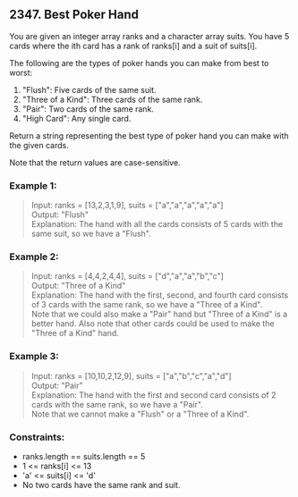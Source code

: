 ## 2347. Best Poker Hand

You are given an integer array ranks and a character array suits. You have 5 cards where the ith card has a rank of ranks[i] and a suit of suits[i].

The following are the types of poker hands you can make from best to worst:

1. "Flush": Five cards of the same suit.
2. "Three of a Kind": Three cards of the same rank.
3. "Pair": Two cards of the same rank.
4. "High Card": Any single card.
 
Return a string representing the best type of poker hand you can make with the given cards.

Note that the return values are case-sensitive.

### Example 1:

> Input: ranks = [13,2,3,1,9], suits = ["a","a","a","a","a"]<br/>
> Output: "Flush"<br/>
> Explanation: The hand with all the cards consists of 5 cards with the same suit, so we have a "Flush".

### Example 2:

> Input: ranks = [4,4,2,4,4], suits = ["d","a","a","b","c"]<br/>
> Output: "Three of a Kind"<br/>
> Explanation: The hand with the first, second, and fourth card consists of 3 cards with the same rank, so we have a "Three of a Kind".<br/>
> Note that we could also make a "Pair" hand but "Three of a Kind" is a better hand.
> Also note that other cards could be used to make the "Three of a Kind" hand.

### Example 3:

> Input: ranks = [10,10,2,12,9], suits = ["a","b","c","a","d"]<br/>
> Output: "Pair"<br/>
> Explanation: The hand with the first and second card consists of 2 cards with the same rank, so we have a "Pair".<br/>
> Note that we cannot make a "Flush" or a "Three of a Kind".
 
### Constraints:

- ranks.length == suits.length == 5
- 1 <= ranks[i] <= 13
- 'a' <= suits[i] <= 'd'
- No two cards have the same rank and suit.